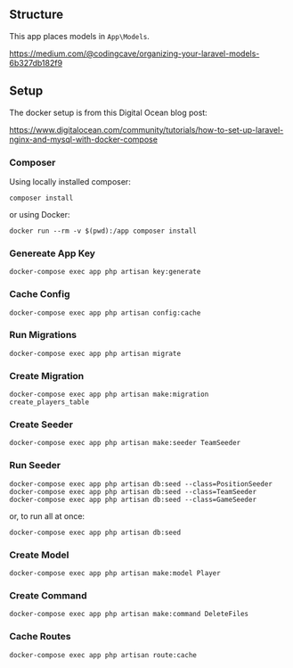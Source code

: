 ## Structure

This app places models in `App\Models`.

https://medium.com/@codingcave/organizing-your-laravel-models-6b327db182f9

## Setup

The docker setup is from this Digital Ocean blog post:

https://www.digitalocean.com/community/tutorials/how-to-set-up-laravel-nginx-and-mysql-with-docker-compose

### Composer

Using locally installed composer:

```
composer install
```

or using Docker:

```
docker run --rm -v $(pwd):/app composer install
```

### Genereate App Key

```
docker-compose exec app php artisan key:generate
```

### Cache Config

```
docker-compose exec app php artisan config:cache
```

### Run Migrations

```
docker-compose exec app php artisan migrate
```

### Create Migration

```
docker-compose exec app php artisan make:migration create_players_table
```

### Create Seeder

```
docker-compose exec app php artisan make:seeder TeamSeeder
```

### Run Seeder

```
docker-compose exec app php artisan db:seed --class=PositionSeeder
docker-compose exec app php artisan db:seed --class=TeamSeeder
docker-compose exec app php artisan db:seed --class=GameSeeder
````

or, to run all at once:

```
docker-compose exec app php artisan db:seed
```


### Create Model

```
docker-compose exec app php artisan make:model Player
```

### Create Command

```
docker-compose exec app php artisan make:command DeleteFiles
```

### Cache Routes

```
docker-compose exec app php artisan route:cache
```
